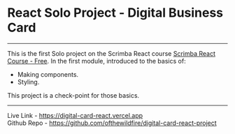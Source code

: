 # React Solo Project - Digital Business Card

<hr>

This is the first Solo project on the Scrimba React course [Scrimba React Course - Free](https://v2.scrimba.com/learn-react-c0e). In the first module, introduced to the basics of:

- Making components.
- Styling.

This project is a check-point for those basics.

<hr>

Live Link - https://digital-card-react.vercel.app
<br>
Github Repo - https://github.com/ofthewildfire/digital-card-react-project
